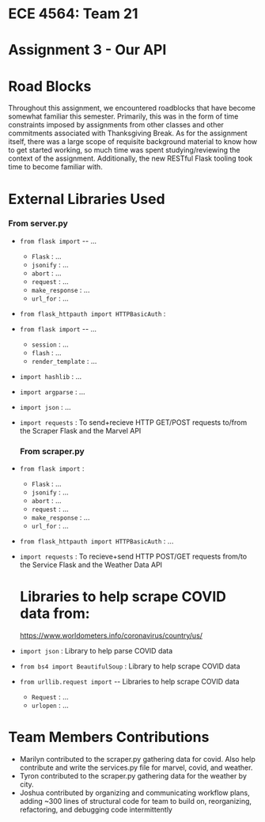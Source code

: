 # ECE 4564: Team 21
# Assignment 3 - Our API

# Road Blocks 

Throughout this assignment, we encountered roadblocks that have become somewhat familiar this semester. Primarily, this was in the form of time constraints imposed by assignments from other classes and other commitments associated with Thanksgiving Break. As for the assignment itself, there was a large scope of requisite background material to know how to get started working, so much time was spent studying/reviewing the context of the assignment. Additionally, the new RESTful Flask tooling took time to become familiar with.

# External Libraries Used
  ### From server.py
- `from flask import` -- ...
  - `Flask` : ...
  - `jsonify` : ...
  - `abort` : ...
  - `request` : ...
  - `make_response` : ...
  - `url_for` : ...

- `from flask_httpauth import HTTPBasicAuth` :

- `from flask import` -- ...
  - `session` : ...
  - `flash` : ...
  - `render_template` : ...

- `import hashlib` : ...
- `import argparse` : ...
- `import json` : ...
- `import requests` : To send+recieve HTTP GET/POST requests to/from the Scraper Flask and the Marvel API

  ### From scraper.py
- `from flask import` :
  - `Flask` : ...
  - `jsonify` : ...
  - `abort` : ...
  - `request` : ...
  - `make_response` : ...
  - `url_for` : ...
  
- `from flask_httpauth import HTTPBasicAuth` : ...
- `import requests` :  To recieve+send HTTP POST/GET requests from/to the Service Flask and the Weather Data API

  # Libraries to help scrape COVID data from:
    https://www.worldometers.info/coronavirus/country/us/
    
- `import json` : Library to help parse COVID data
- `from bs4 import BeautifulSoup` : Library to help scrape COVID data
- `from urllib.request import` -- Libraries to help scrape COVID data
  - `Request` : ...
  - `urlopen` : ...

# Team Members Contributions
- Marilyn contributed to the scraper.py gathering data for covid. Also help contribute and write the services.py file for marvel, covid, and weather.
- Tyron contributed to the scraper.py gathering data for the weather by city.
- Joshua contributed by organizing and communicating workflow plans, adding ~300 lines of structural code for team to build on, reorganizing, refactoring, and debugging code intermittently
